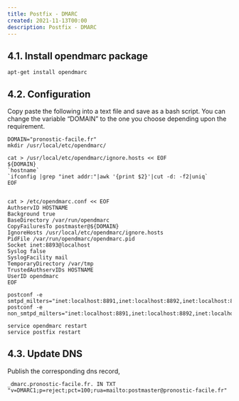 ```yaml
---
title: Postfix - DMARC
created: 2021-11-13T00:00
description: Postfix - DMARC
---
```


## 4.1. Install opendmarc package

    apt-get install opendmarc

## 4.2. Configuration

Copy paste the following into a text file and save as a bash script. You can change the variable “DOMAIN” to the one you choose depending upon the requirement.

    DOMAIN="pronostic-facile.fr"
    mkdir /usr/local/etc/opendmarc/

    cat > /usr/local/etc/opendmarc/ignore.hosts << EOF
    ${DOMAIN}
    `hostname`
    `ifconfig |grep "inet addr:"|awk '{print $2}'|cut -d: -f2|uniq`
    EOF


    cat > /etc/opendmarc.conf << EOF
    AuthservID HOSTNAME
    Background true
    BaseDirectory /var/run/opendmarc
    CopyFailuresTo postmaster@${DOMAIN}
    IgnoreHosts /usr/local/etc/opendmarc/ignore.hosts
    PidFile /var/run/opendmarc/opendmarc.pid
    Socket inet:8893@localhost
    Syslog false
    SyslogFacility mail
    TemporaryDirectory /var/tmp
    TrustedAuthservIDs HOSTNAME
    UserID opendmarc
    EOF

    postconf -e smtpd_milters="inet:localhost:8891,inet:localhost:8892,inet:localhost:8893"
    postconf -e non_smtpd_milters="inet:localhost:8891,inet:localhost:8892,inet:localhost:8893"

    service opendmarc restart
    service postfix restart

## 4.3. Update DNS

Publish the corresponding dns record,

    _dmarc.pronostic-facile.fr. IN TXT "v=DMARC1;p=reject;pct=100;rua=mailto:postmaster@pronostic-facile.fr"
